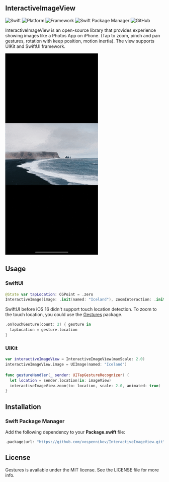 ## InteractiveImageView
![Swift](https://img.shields.io/badge/Swift-5.9-orange?style=flat)
![Platform](https://img.shields.io/badge/Platform-iOS%2013-orange)
![Framework](https://img.shields.io/badge/Framework-UIKit%20%7C%20SwiftUI-orange)
![Swift Package Manager](https://img.shields.io/badge/Swift_Package_Manager-compatible-orange?style=flat)
![GitHub](https://img.shields.io/badge/Licence-MIT-orange)

InteractiveImageView is an open-source library that provides experience showing images like a Photos App on iPhone. (Tap to zoom, pinch and pan gestures, rotation with keep position, motion inertia). The view supports UIKit and SwiftUI framework. 

![Demo](Images/demo.gif)

## Usage
### SwiftUI
```swift
@State var tapLocation: CGPoint = .zero
InteractiveImage(image: .init(named: "Iceland"), zoomInteraction: .init(location: tapLocation, scale: 1.2, animated: true)
```
SwiftUI before iOS 16 didn't support touch location detection. To zoom to the touch location, you could use the [Gestures](https://github.com/vospennikov/Gestures) package.
```swift
.onTouchGesture(count: 2) { gesture in
  tapLocation = gesture.location
}
```
### UIKit
```swift
var interactiveImageView = InteractiveImageView(maxScale: 2.0)
interactiveImageView.image = UIImage(named: "Iceland")

func gestureHandler(_ sender: UITapGestureRecognizer) {
  let location = sender.location(in: imageView)
  interactiveImageView.zoom(to: location, scale: 2.0, animated: true)
}
```

## Installation
### Swift Package Manager
Add the following dependency to your **Package.swift** file:
```swift
.package(url: "https://github.com/vospennikov/InteractiveImageView.git", .upToNextMinor(from: "1.1.0"))
```

## License
Gestures is available under the MIT license. See the LICENSE file for more info.
